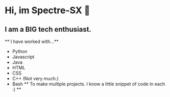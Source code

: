 # Hi, im Spectre-SX 👋

## I am a BIG tech enthusiast.

** I have worked with...**
- Python
- Javascript
- Java
- HTML
- CSS
- C++ (Not very much.)
- Bash
** To make multiple projects. I know a little snippet of code in each :) **

